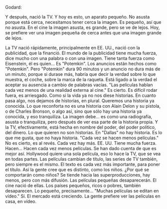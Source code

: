 Godard:

Y después, nació la TV. Y hoy es esto, un aparato pequeño. No asusta porque está cerca, necesitamos tener cerca la imagen. Es pequeño, así que no asusta. En el cine la imagen asusta, es grande, pero se ve de lejos. Hoy, se prefiere
ver una imagen pequeña de cerca antes que una imagen grande
de lejos. 

La TV nació rápidamente, principalmente en EE. UU., nació con la publicidad, que la financió. El mundo de la publicidad tiene mucha fuerza, dice mucho con una palabra o con una imagen. Tiene tanta fuerza como Eisenstein,
él es quien... Es "Potemkin". Los anuncios están hechos
como "Potemkin". Pero "Potemkin" dura 90 minutos y un anuncio no dura más de un minuto, porque si durase más, habría que decir la verdad sobre lo que muestra, el coche, sobre la marca de la raqueta. Está ligado a la verdad el aceptar su ausencia a cambio de palabras vacías. "Las películas hablan cada vez menos de una realidad externa al cine." Es cierto. Es difícil rodar fuera, es arriesgado. Como si la vida ya no nos diese historias. En cuanto pasa algo, nos dejamos de historias, en plural. Queremos una historia ya conocida. Lo que reconforta no es una historia con Alain Delon y su pistola, o de Charles Bronson, o algo así, sino que sólo hay una historia ya conocida, y eso tranquiliza. La imagen debe... es como una radiografía, asusta o tranquiliza, pero después de ver esa parte de la historia propia. Y la TV, efectivamente, está hecha en nombre del poder, del poder político, del dinero. Lo que quieren no son historias. En "Dallas" no hay historia. Es lo que me gusta, que no haya historia. "Cada vez se hacen menos películas." No es cierto, es al revés. Cada vez hay más. EE. UU. Tiene mucha fuerza. Hacen... Hacen cada vez menos películas. Se han dado cuenta de que es mejor así. Hollywood quiere una sola película, eso lo hace la TV, que se vea en todas partes. Las películas cambian de título, las series de TV también, pero siempre es el mismo. El texto es cada vez más importante, para poner el título. Así la gente cree que es distinto, como los niños. ¿Por qué se comportarán como niños? Se tiende hacia las superproducciones, hay menos, pero con más difusión. Las películas pequeñas desaparecerán. El cine nació de ellas. Los países pequeños, ricos o pobres, también desaparecen. Lo pequeño, precisamente... "Muchas películas se editan en vídeo." Sí. El mercado está creciendo. La gente prefiere ver las películas en casa, en vídeo.

